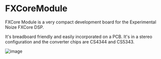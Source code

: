 # FXCoreModule
FXCore Module is a very compact development board for the Experimental Noize FXCore DSP.

It's breadboard friendly and easily incorporated on a PCB. It's in a stereo configuration and the converter chips are CS4344 and CS5343.

![image](https://user-images.githubusercontent.com/52302192/150705512-55b1d25b-ccc2-4de6-b54e-582dfa26ed95.png)
